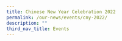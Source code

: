 ```yaml
---
title: Chinese New Year Celebration 2022
permalink: /our-news/events/cny-2022/
description: ""
third_nav_title: Events
---
```


